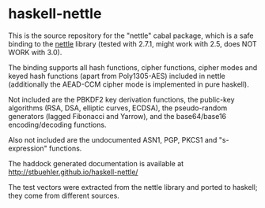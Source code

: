 # haskell-nettle

This is the source repository for the "nettle" cabal package, which is a safe binding to the [nettle](http://www.lysator.liu.se/~nisse/nettle/nettle.html) library (tested with 2.7.1, might work with 2.5, does NOT WORK with 3.0).

The binding supports all hash functions, cipher functions, cipher modes and keyed hash functions (apart from Poly1305-AES) included in nettle (additionally the AEAD-CCM cipher mode is implemented in pure haskell).

Not included are the PBKDF2 key derivation functions, the public-key algorithms (RSA, DSA, elliptic curves, ECDSA), the pseudo-random generators (lagged Fibonacci and Yarrow), and the base64/base16 encoding/decoding functions.

Also not included are the undocumented ASN1, PGP, PKCS1 and "s-expression" functions.

The haddock generated documentation is available at http://stbuehler.github.io/haskell-nettle/

The test vectors were extracted from the nettle library and ported to haskell; they come from different sources.
